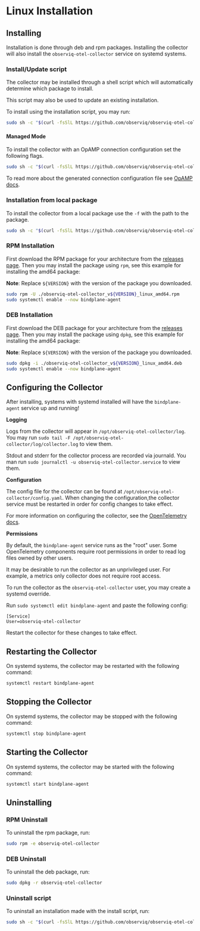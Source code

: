 # Linux Installation

## Installing

Installation is done through deb and rpm packages. Installing the collector will also install the `observiq-otel-collector` service on systemd systems.

### Install/Update script
The collector may be installed through a shell script which will automatically determine which package to install.

This script may also be used to update an existing installation.

To install using the installation script, you may run:
```sh
sudo sh -c "$(curl -fsSlL https://github.com/observiq/observiq-otel-collector/releases/latest/download/install_unix.sh)" install_unix.sh
```

#### Managed Mode

To install the collector with an OpAMP connection configuration set the following flags. 

```sh
sudo sh -c "$(curl -fsSlL https://github.com/observiq/observiq-otel-collector/releases/latest/download/install_unix.sh)" install_unix.sh -e <your_endpoint> -s <secret-key>
```

To read more about the generated connection configuration file see [OpAMP docs](./opamp.md).

### Installation from local package

To install the collector from a local package use the `-f` with the path to the package.

```sh
sudo sh -c "$(curl -fsSlL https://github.com/observiq/observiq-otel-collector/releases/latest/download/install_unix.sh)" install_unix.sh -f <path_to_package>
```

### RPM Installation
First download the RPM package for your architecture from the [releases page](https://github.com/observIQ/observiq-otel-collector/releases/latest).
Then you may install the package using `rpm`, see this example for installing the amd64 package:

**Note**: Replace `${VERSION}` with the version of the package you downloaded.

```sh
sudo rpm -U ./observiq-otel-collector_v${VERSION}_linux_amd64.rpm
sudo systemctl enable --now bindplane-agent
```

### DEB Installation
First download the DEB package for your architecture from the [releases page](https://github.com/observIQ/observiq-otel-collector/releases/latest).
Then you may install the package using `dpkg`, see this example for installing the amd64 package:

**Note**: Replace `${VERSION}` with the version of the package you downloaded.

```sh
sudo dpkg -i ./observiq-otel-collector_v${VERSION}_linux_amd64.deb
sudo systemctl enable --now bindplane-agent
```

## Configuring the Collector
After installing, systems with systemd installed will have the `bindplane-agent` service up and running!

**Logging**

Logs from the collector will appear in `/opt/observiq-otel-collector/log`. You may run `sudo tail -F /opt/observiq-otel-collector/log/collector.log` to view them.

Stdout and stderr for the collector process are recorded via journald. You man run `sudo journalctl -u observiq-otel-collector.service` to view them.

**Configuration**

The config file for the collector can be found at `/opt/observiq-otel-collector/config.yaml`. When changing the configuration,the collector service must be restarted in order for config changes to take effect.

For more information on configuring the collector, see the [OpenTelemetry docs](https://opentelemetry.io/docs/collector/configuration/).

**Permissions**

By default, the `bindplane-agent` service runs as the "root" user. Some OpenTelemetry components require root permissions in order to read log files owned by other users.

It may be desirable to run the collector as an unprivileged user. For example, a metrics only collector does not require root access.

To run the collector as the `observiq-otel-collector` user, you may create a systemd override.

Run `sudo systemctl edit bindplane-agent` and paste the following config:
```
[Service]
User=observiq-otel-collector
```

Restart the collector for these changes to take effect.

## Restarting the Collector
On systemd systems, the collector may be restarted with the following command:
```sh
systemctl restart bindplane-agent
```

## Stopping the Collector
On systemd systems, the collector may be stopped with the following command:
```sh
systemctl stop bindplane-agent
```

## Starting the Collector
On systemd systems, the collector may be started with the following command:
```sh
systemctl start bindplane-agent
```

## Uninstalling

### RPM Uninstall

To uninstall the rpm package, run:
```sh
sudo rpm -e observiq-otel-collector
```

### DEB Uninstall

To uninstall the deb package, run:
```sh
sudo dpkg -r observiq-otel-collector
```

### Uninstall script

To uninstall an installation made with the install script, run:
```sh
sudo sh -c "$(curl -fsSlL https://github.com/observiq/observiq-otel-collector/releases/latest/download/install_unix.sh)" install_unix.sh -r
```
